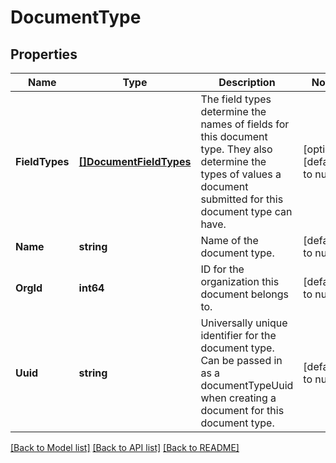# DocumentType

## Properties
Name | Type | Description | Notes
------------ | ------------- | ------------- | -------------
**FieldTypes** | [**[]DocumentFieldTypes**](DocumentFieldTypes.md) | The field types determine the names of fields for this document type. They also determine the types of values a document submitted for this document type can have. | [optional] [default to null]
**Name** | **string** | Name of the document type. | [default to null]
**OrgId** | **int64** | ID for the organization this document belongs to. | [default to null]
**Uuid** | **string** | Universally unique identifier for the document type. Can be passed in as a documentTypeUuid when creating a document for this document type. | [default to null]

[[Back to Model list]](../README.md#documentation-for-models) [[Back to API list]](../README.md#documentation-for-api-endpoints) [[Back to README]](../README.md)


